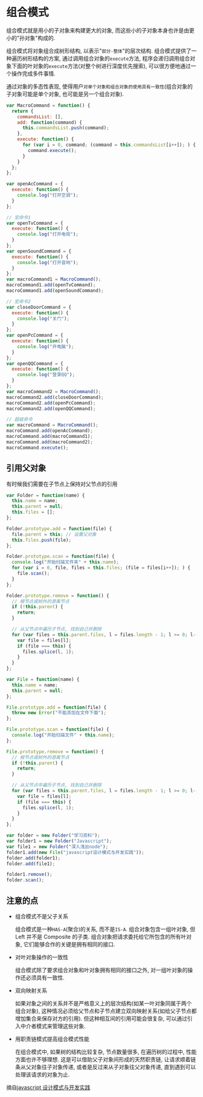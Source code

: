 # 组合模式

组合模式就是用小的子对象来构建更大的对象, 而这些小的子对象本身也许是由更小的"孙对象"构成的.

组合模式将对象组合成树形结构, 以表示"`部分-整体`"的层次结构. 组合模式提供了一种遍历树形结构的方案, 通过调用组合对象的`execute`方法, 程序会递归调用组合对象下面的叶对象的`execute`方法(对整个树进行深度优先搜索), 可以很方便地通过一个操作完成多件事情.

通过对象的多态性表现, 使得用户`对单个对象和组合对象的使用具有一致性`(组合对象的子对象可能是单个对象, 也可能是另一个组合对象).

```javascript
var MacroCommand = function() {
  return {
    commandsList: [],
    add: function(command) {
      this.commandsList.push(command);
    },
    execute: function() {
      for (var i = 0, command; (command = this.commandsList[i++]); ) {
        command.execute();
      }
    }
  };
};

var openAcCommand = {
  execute: function() {
    console.log("打开空调");
  }
};

// 宏命令1
var openTvCommand = {
  execute: function() {
    console.log("打开电视");
  }
};
var openSoundCommand = {
  execute: function() {
    console.log("打开音响");
  }
};
var macroCommand1 = MacroCommand();
macroCommand1.add(openTvCommand);
macroCommand1.add(openSoundCommand);

// 宏命令2
var closeDoorCommand = {
  execute: function() {
    console.log("关门");
  }
};
var openPcCommand = {
  execute: function() {
    console.log("开电脑");
  }
};
var openQQCommand = {
  execute: function() {
    console.log("登录QQ");
  }
};
var macroCommand2 = MacroCommand();
macroCommand2.add(closeDoorCommand);
macroCommand2.add(openPcCommand);
macroCommand2.add(openQQCommand);

// 超级命令
var macroCommand = MacroCommand();
macroCommand.add(openAcCommand);
macroCommand.add(macroCommand1);
macroCommand.add(macroCommand2);
macroCommand.execute();
```

## 引用父对象

有时候我们需要在子节点上保持对父节点的引用

```javascript
var Folder = function(name) {
  this.name = name;
  this.parent = null;
  this.files = [];
};

Folder.prototype.add = function(file) {
  file.parent = this; // 设置父对象
  this.files.push(file);
};

Folder.prototype.scan = function(file) {
  console.log("开始扫描文件夹" + this.name);
  for (var i = 0, file, files = this.files; (file = files[i++]); ) {
    file.scan();
  }
};

Folder.prototype.remove = function() {
  // 根节点或树外的游离节点
  if (!this.parent) {
    return;
  }

  // 从父节点中遍历子节点, 找到自己并删除
  for (var files = this.parent.files, l = files.length - 1; l >= 0; l--) {
    var file = files[l];
    if (file === this) {
      files.splice(l, 1);
    }
  }
};

var File = function(name) {
  this.name = name;
  this.parent = null;
};

File.prototype.add = function(file) {
  throw new Error("不能添加在文件下面");
};

File.prototype.scan = function(file) {
  console.log("开始扫描文件" + this.name);
};

File.prototype.remove = function() {
  // 根节点或树外的游离节点
  if (!this.parent) {
    return;
  }

  // 从父节点中遍历子节点, 找到自己并删除
  for (var files = this.parent.files, l = files.length - 1; l >= 0; l--) {
    var file = files[l];
    if (file === this) {
      files.splice(l, 1);
    }
  }
};

var folder = new Folder("学习资料");
var folder1 = new Folder("Javascript");
var file1 = new Folder("深入浅出node");
folder1.add(new File("javascript设计模式与开发实践"));
folder.add(folder1);
folder.add(file1);

folder1.remove();
folder.scan();
```

## 注意的点

- 组合模式不是父子关系

  组合模式是一种`HAS-A`(聚合)的关系, 而不是`IS-A`. 组合对象包含一组叶对象, 但 Left 并不是 Composite 的子类. 组合对象把请求委托给它所包含的所有叶对象, 它们能够合作的关键是拥有相同的接口.

- 对叶对象操作的一致性

  组合模式除了要求组合对象和叶对象拥有相同的接口之外, 对一组叶对象的操作还必须具有一致性.

- 双向映射关系

  如果对象之间的关系并不是严格意义上的层次结构(如某一叶对象同属于两个组合对象), 这种情况必须给父节点和子节点建立双向映射关系(如给父子节点都增加集合来保存对方的引用). 但这种相互间的引用可能会很复杂, 可以通过引入中介者模式来管理这些对象.

- 用职责链模式提高组合模式性能

  在组合模式中, 如果树的结构比较复杂, 节点数量很多, 在遍历树的过程中, 性能方面也许不够理想. 这是可以借助父子对象间形成的天然职责链, 让请求顺着链条从父对象往子对象传递, 或者是反过来从子对象往父对象传递, 直到遇到可以处理该请求的对象为止.

摘自[javascript 设计模式与开发实践](https://book.douban.com/subject/26382780/)

